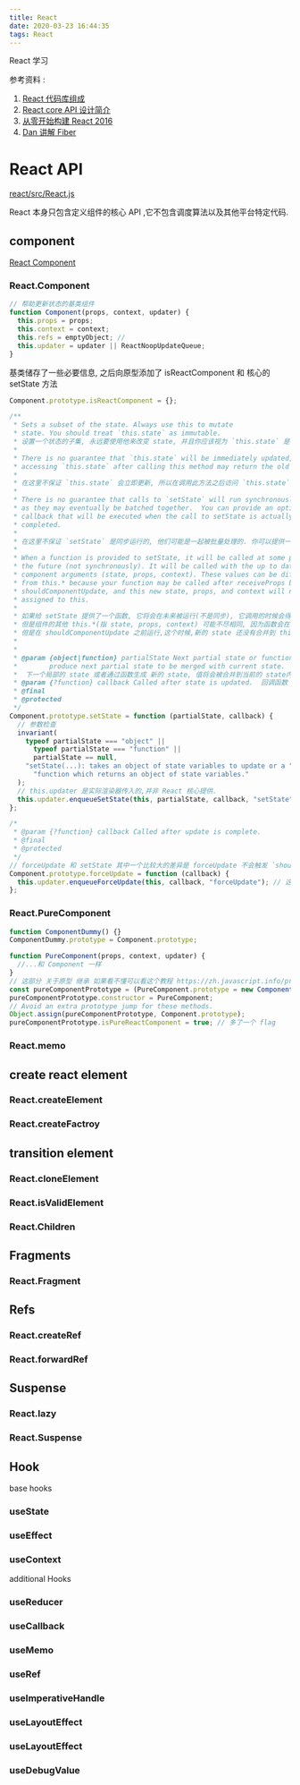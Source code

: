 ```yaml
---
title: React
date: 2020-03-23 16:44:35
tags: React
---
```


React 学习

<!-- more -->

参考资料 :

1. [React 代码库组成](https://reactjs.org/docs/codebase-overview.html)
2. [React core API 设计简介](https://reactjs.org/docs/implementation-notes.html)
3. [从零开始构建 React 2016](https://www.youtube.com/watch?v=_MAD4Oly9yg)
4. [Dan 讲解 Fiber](https://www.youtube.com/watch?v=aS41Y_eyNrU&feature=youtu.be)

# React API

[react/src/React.js](https://github.com/facebook/react/blob/master/packages/react/src/React.js)

React 本身只包含定义组件的核心 API ,它不包含调度算法以及其他平台特定代码.

## component

[React Component](https://github.com/facebook/react/blob/master/packages/react/src/ReactBaseClasses.js)

### React.Component

```js
// 帮助更新状态的基类组件
function Component(props, context, updater) {
  this.props = props;
  this.context = context;
  this.refs = emptyObject; //
  this.updater = updater || ReactNoopUpdateQueue;
}
```

基类储存了一些必要信息, 之后向原型添加了 isReactComponent 和 核心的 setState 方法

```js
Component.prototype.isReactComponent = {};
```

```js
/**
 * Sets a subset of the state. Always use this to mutate
 * state. You should treat `this.state` as immutable.
 * 设置一个状态的子集, 永远要使用他来改变 state, 并且你应该视为 `this.state` 是不变的
 *
 * There is no guarantee that `this.state` will be immediately updated, so
 * accessing `this.state` after calling this method may return the old value.
 *
 * 在这里不保证 `this.state` 会立即更新, 所以在调用此方法之后访问 `this.state` 会获得一个旧值
 *
 * There is no guarantee that calls to `setState` will run synchronously,
 * as they may eventually be batched together.  You can provide an optional
 * callback that will be executed when the call to setState is actually
 * completed.
 *
 * 在这里不保证 `setState` 是同步运行的, 他们可能是一起被批量处理的. 你可以提供一个回调函数,在 `setState` 执行完毕后会被运行.
 *
 * When a function is provided to setState, it will be called at some point in
 * the future (not synchronously). It will be called with the up to date
 * component arguments (state, props, context). These values can be different
 * from this.* because your function may be called after receiveProps but before
 * shouldComponentUpdate, and this new state, props, and context will not yet be
 * assigned to this.
 *
 * 如果给 setState 提供了一个函数, 它将会在未来被运行(不是同步), 它调用的时候会得到最新的(state, props, context)
 * 但是组件的其他 this.*(指 state, props, context) 可能不尽相同, 因为函数会在 receiveProps 之后
 * 但是在 shouldComponentUpdate 之前运行,这个时候,新的 state 还没有合并到 this
 *
 *
 * @param {object|function} partialState Next partial state or function to
 *        produce next partial state to be merged with current state.
 *  下一个局部的 state 或者通过函数生成 新的 state, 值将会被合并到当前的 state内
 * @param {?function} callback Called after state is updated.  回调函数
 * @final
 * @protected
 */
Component.prototype.setState = function (partialState, callback) {
  // 参数检查
  invariant(
    typeof partialState === "object" ||
      typeof partialState === "function" ||
      partialState == null,
    "setState(...): takes an object of state variables to update or a " +
      "function which returns an object of state variables."
  );
  // this.updater 是实际渲染器传入的,并非 React 核心提供.
  this.updater.enqueueSetState(this, partialState, callback, "setState");
};

/*
 * @param {?function} callback Called after update is complete.
 * @final
 * @protected
 */
// forceUpdate 和 setState 其中一个比较大的差异是 forceUpdate 不会触发 `shouldComponentUpdate`
Component.prototype.forceUpdate = function (callback) {
  this.updater.enqueueForceUpdate(this, callback, "forceUpdate"); // 这里第三个参数不同
};
```

### React.PureComponent 

```js
function ComponentDummy() {}
ComponentDummy.prototype = Component.prototype;

function PureComponent(props, context, updater) {
  //...和 Component 一样
}
// 这部分 关于原型 继承 如果看不懂可以看这个教程 https://zh.javascript.info/prototypes
const pureComponentPrototype = (PureComponent.prototype = new ComponentDummy());
pureComponentPrototype.constructor = PureComponent;
// Avoid an extra prototype jump for these methods.
Object.assign(pureComponentPrototype, Component.prototype);
pureComponentPrototype.isPureReactComponent = true; // 多了一个 flag
```

### React.memo

## create react element

### React.createElement

### React.createFactroy

## transition element

### React.cloneElement

### React.isValidElement

### React.Children

## Fragments

### React.Fragment

## Refs

### React.createRef

### React.forwardRef

## Suspense

### React.lazy

### React.Suspense

## Hook

base hooks

### useState

### useEffect

### useContext

additional Hooks

### useReducer

### useCallback

### useMemo

### useRef

### useImperativeHandle

### useLayoutEffect

### useLayoutEffect

### useDebugValue
